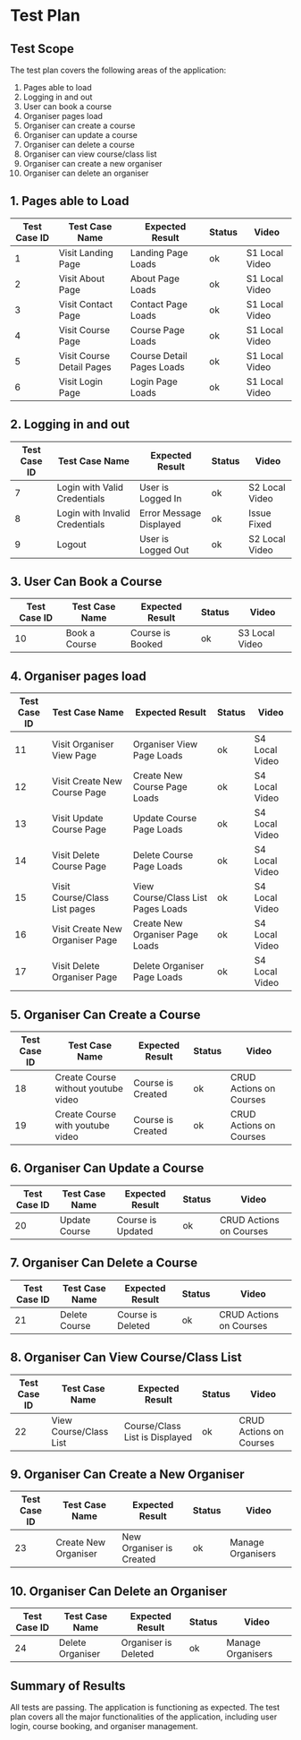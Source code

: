 # Test Plan

## Test Scope
The test plan covers the following areas of the application:
1. Pages able to load
2. Logging in and out
3. User can book a course
4. Organiser pages load
5. Organiser can create a course
6. Organiser can update a course
7. Organiser can delete a course
8. Organiser can view course/class list
9. Organiser can create a new organiser
10. Organiser can delete an organiser


## 1. Pages able to Load

| Test Case ID | Test Case Name            | Expected Result           | Status | Video          |
|--------------|---------------------------|---------------------------|--------|----------------|
| 1            | Visit Landing Page        | Landing Page Loads        | ok     | S1 Local Video |
| 2            | Visit About Page          | About Page Loads          | ok     | S1 Local Video |
| 3            | Visit Contact Page        | Contact Page Loads        | ok     | S1 Local Video |
| 4            | Visit Course Page         | Course Page Loads         | ok     | S1 Local Video |
| 5            | Visit Course Detail Pages | Course Detail Pages Loads | ok     | S1 Local Video |
| 6            | Visit Login Page          | Login Page Loads          | ok     | S1 Local Video |

## 2. Logging in and out

| Test Case ID | Test Case Name                 | Expected Result         | Status | Video          |
|--------------|--------------------------------|-------------------------|--------|----------------|
| 7            | Login with Valid Credentials   | User is Logged In       | ok     | S2 Local Video |
| 8            | Login with Invalid Credentials | Error Message Displayed | ok     | Issue Fixed    |
| 9            | Logout                         | User is Logged Out      | ok     | S2 Local Video |

## 3. User Can Book a Course
| Test Case ID | Test Case Name | Expected Result  | Status | Video          |
|--------------|----------------|------------------|--------|----------------|
| 10           | Book a Course  | Course is Booked | ok     | S3 Local Video |

## 4. Organiser pages load

| Test Case ID | Test Case Name                  | Expected Result                    | Status | Video          |
|--------------|---------------------------------|------------------------------------|--------|----------------|
| 11           | Visit Organiser View Page       | Organiser View Page Loads          | ok     | S4 Local Video |
| 12           | Visit Create New Course Page    | Create New Course Page Loads       | ok     | S4 Local Video |
| 13           | Visit Update Course Page        | Update Course Page Loads           | ok     | S4 Local Video |
| 14           | Visit Delete Course Page        | Delete Course Page Loads           | ok     | S4 Local Video |
| 15           | Visit Course/Class List pages   | View Course/Class List Pages Loads | ok     | S4 Local Video |
| 16           | Visit Create New Organiser Page | Create New Organiser Page Loads    | ok     | S4 Local Video |
| 17           | Visit Delete Organiser Page     | Delete Organiser Page Loads        | ok     | S4 Local Video |

## 5. Organiser Can Create a Course
| Test Case ID | Test Case Name                      | Expected Result   | Status | Video                   |
|--------------|-------------------------------------|-------------------|--------|-------------------------|
| 18           | Create Course without youtube video | Course is Created | ok     | CRUD Actions on Courses |
| 19           | Create Course with youtube video    | Course is Created | ok     | CRUD Actions on Courses |

## 6. Organiser Can Update a Course
| Test Case ID | Test Case Name | Expected Result   | Status | Video                   |
|--------------|----------------|-------------------|--------|-------------------------|
| 20           | Update Course  | Course is Updated | ok     | CRUD Actions on Courses |

## 7. Organiser Can Delete a Course
| Test Case ID | Test Case Name | Expected Result   | Status | Video                   |
|--------------|----------------|-------------------|--------|-------------------------|
| 21           | Delete Course  | Course is Deleted | ok     | CRUD Actions on Courses |

## 8. Organiser Can View Course/Class List
| Test Case ID | Test Case Name         | Expected Result                | Status | Video                   |
|--------------|------------------------|--------------------------------|--------|-------------------------|
| 22           | View Course/Class List | Course/Class List is Displayed | ok     | CRUD Actions on Courses |

## 9. Organiser Can Create a New Organiser
| Test Case ID | Test Case Name       | Expected Result          | Status | Video             |
|--------------|----------------------|--------------------------|--------|-------------------|
| 23           | Create New Organiser | New Organiser is Created | ok     | Manage Organisers |

## 10. Organiser Can Delete an Organiser
| Test Case ID | Test Case Name   | Expected Result      | Status | Video             |
|--------------|------------------|----------------------|--------|-------------------|
| 24           | Delete Organiser | Organiser is Deleted | ok     | Manage Organisers |

## Summary of Results
All tests are passing. The application is functioning as expected. 
The test plan covers all the major functionalities of the application, including user login, course booking, and 
organiser management. 